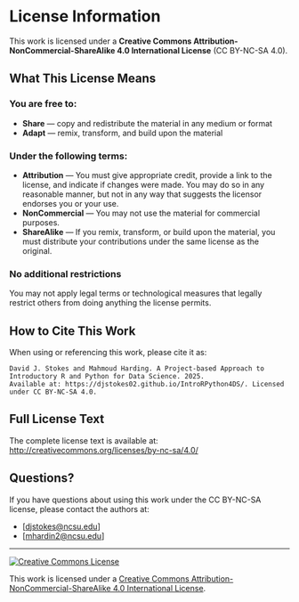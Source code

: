 # License Information

This work is licensed under a **Creative Commons Attribution-NonCommercial-ShareAlike 4.0 International License** (CC BY-NC-SA 4.0).

## What This License Means

### You are free to:
- **Share** — copy and redistribute the material in any medium or format
- **Adapt** — remix, transform, and build upon the material

### Under the following terms:
- **Attribution** — You must give appropriate credit, provide a link to the license, and indicate if changes were made. You may do so in any reasonable manner, but not in any way that suggests the licensor endorses you or your use.
- **NonCommercial** — You may not use the material for commercial purposes.
- **ShareAlike** — If you remix, transform, or build upon the material, you must distribute your contributions under the same license as the original.

### No additional restrictions
You may not apply legal terms or technological measures that legally restrict others from doing anything the license permits.

## How to Cite This Work

When using or referencing this work, please cite it as:

```
David J. Stokes and Mahmoud Harding. A Project-based Approach to Introductory R and Python for Data Science. 2025. 
Available at: https://djstokes02.github.io/IntroRPython4DS/. Licensed under CC BY-NC-SA 4.0.
```

## Full License Text

The complete license text is available at: http://creativecommons.org/licenses/by-nc-sa/4.0/

## Questions?

If you have questions about using this work under the CC BY-NC-SA license, please contact the authors at:
- [djstokes@ncsu.edu]
- [mhardin2@ncsu.edu]

---

[![Creative Commons License](https://i.creativecommons.org/l/by-nc-sa/4.0/88x31.png)](http://creativecommons.org/licenses/by-nc-sa/4.0/)

This work is licensed under a [Creative Commons Attribution-NonCommercial-ShareAlike 4.0 International License](http://creativecommons.org/licenses/by-nc-sa/4.0/).